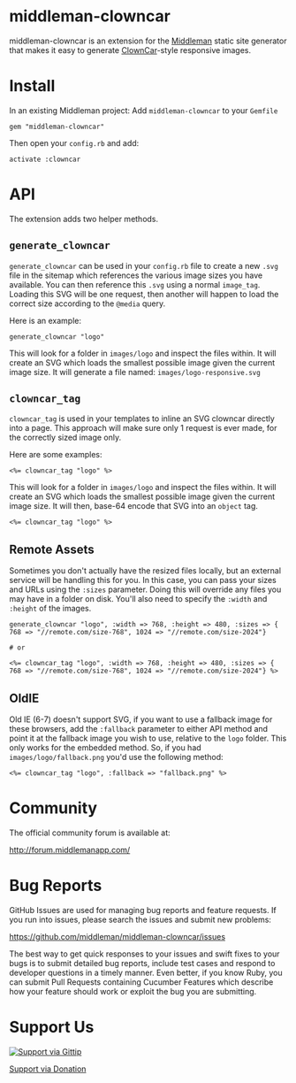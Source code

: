 # middleman-clowncar

middleman-clowncar is an extension for the [Middleman](http://middlemanapp.com) static site generator that makes it easy to generate [ClownCar](https://github.com/estelle/clowncar)-style responsive images.

# Install

In an existing Middleman project:
Add `middleman-clowncar` to your `Gemfile`
```
gem "middleman-clowncar"
```

Then open your `config.rb` and add:
```
activate :clowncar
```

# API

The extension adds two helper methods.

## `generate_clowncar`

`generate_clowncar` can be used in your `config.rb` file to create a new `.svg` file in the sitemap which references the various image sizes you have available. You can then reference this `.svg` using a normal `image_tag`. Loading this SVG will be one request, then another will happen to load the correct size according to the `@media` query.

Here is an example:

```
generate_clowncar "logo"
```

This will look for a folder in `images/logo` and inspect the files within. It will create an SVG which loads the smallest possible image given the current image size. It will generate a file named: `images/logo-responsive.svg`

## `clowncar_tag`

`clowncar_tag` is used in your templates to inline an SVG clowncar directly into a page. This approach will make sure only 1 request is ever made, for the correctly sized image only.

Here are some examples:

```
<%= clowncar_tag "logo" %>
```

This will look for a folder in `images/logo` and inspect the files within. It will create an SVG which loads the smallest possible image given the current image size. It will then, base-64 encode that SVG into an `object` tag.

```
<%= clowncar_tag "logo" %>
```

## Remote Assets

Sometimes you don't actually have the resized files locally, but an external service will be handling this for you. In this case, you can pass your sizes and URLs using the `:sizes` parameter. Doing this will override any files you may have in a folder on disk. You'll also need to specify the `:width` and `:height` of the images.

```
generate_clowncar "logo", :width => 768, :height => 480, :sizes => { 768 => "//remote.com/size-768", 1024 => "//remote.com/size-2024"}

# or

<%= clowncar_tag "logo", :width => 768, :height => 480, :sizes => { 768 => "//remote.com/size-768", 1024 => "//remote.com/size-2024"} %>
```

## OldIE

Old IE (6-7) doesn't support SVG, if you want to use a fallback image for these browsers, add the `:fallback` parameter to either API method and point it at the fallback image you wish to use, relative to the `logo` folder. This only works for the embedded method. So, if you had `images/logo/fallback.png` you'd use the following method:

```
<%= clowncar_tag "logo", :fallback => "fallback.png" %>
```


# Community

The official community forum is available at:

  http://forum.middlemanapp.com/

# Bug Reports

GitHub Issues are used for managing bug reports and feature requests. If you run into issues, please search the issues and submit new problems:

https://github.com/middleman/middleman-clowncar/issues

The best way to get quick responses to your issues and swift fixes to your bugs is to submit detailed bug reports, include test cases and respond to developer questions in a timely manner. Even better, if you know Ruby, you can submit Pull Requests containing Cucumber Features which describe how your feature should work or exploit the bug you are submitting.

# Support Us

[![Support via Gittip](https://rawgithub.com/twolfson/gittip-badge/0.1.0/dist/gittip.png)](https://www.gittip.com/tdreyno/)

[Support via Donation](https://spacebox.io/s/4dXbHBorC3)
